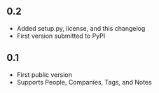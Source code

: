 0.2
---
* Added setup.py, license, and this changelog
* First version submitted to PyPI

0.1
---
* First public version
* Supports People, Companies, Tags, and Notes